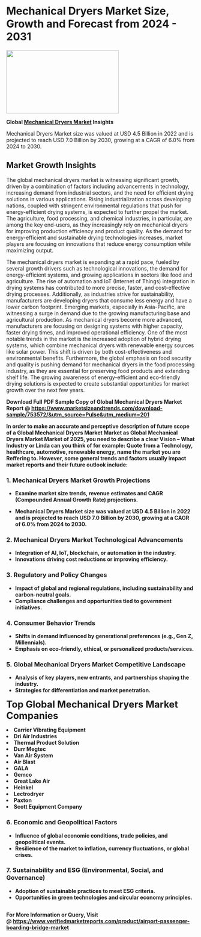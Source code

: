 <H1>Mechanical Dryers Market Size, Growth and Forecast from 2024 - 2031</H1><img class="aligncenter size-medium wp-image-584254" src="https://thirdeyenews.in/wp-content/uploads/2024/09/Global-Market-Research-300x168.jpeg" alt="" width="300" height="168" /><p><strong>Global&nbsp;<a href="https://www.marketsizeandtrends.com/download-sample/753572/&amp;utm_source=Pulse&amp;utm_medium=201">Mechanical Dryers Market</a> Insights</strong></p><p>Mechanical Dryers Market size was valued at USD 4.5 Billion in 2022 and is projected to reach USD 7.0 Billion by 2030, growing at a CAGR of 6.0% from 2024 to 2030.</p><p><h2>Market Growth Insights</h2> <p>The global mechanical dryers market is witnessing significant growth, driven by a combination of factors including advancements in technology, increasing demand from industrial sectors, and the need for efficient drying solutions in various applications. Rising industrialization across developing nations, coupled with stringent environmental regulations that push for energy-efficient drying systems, is expected to further propel the market. The agriculture, food processing, and chemical industries, in particular, are among the key end-users, as they increasingly rely on mechanical dryers for improving production efficiency and product quality. As the demand for energy-efficient and sustainable drying technologies increases, market players are focusing on innovations that reduce energy consumption while maximizing output.</p> <p><strong></strong></p> <p>The mechanical dryers market is expanding at a rapid pace, fueled by several growth drivers such as technological innovations, the demand for energy-efficient systems, and growing applications in sectors like food and agriculture. The rise of automation and IoT (Internet of Things) integration in drying systems has contributed to more precise, faster, and cost-effective drying processes. Additionally, as industries strive for sustainability, manufacturers are developing dryers that consume less energy and have a lower carbon footprint. Emerging markets, especially in Asia-Pacific, are witnessing a surge in demand due to the growing manufacturing base and agricultural production. As mechanical dryers become more advanced, manufacturers are focusing on designing systems with higher capacity, faster drying times, and improved operational efficiency. One of the most notable trends in the market is the increased adoption of hybrid drying systems, which combine mechanical dryers with renewable energy sources like solar power. This shift is driven by both cost-effectiveness and environmental benefits. Furthermore, the global emphasis on food security and quality is pushing demand for mechanical dryers in the food processing industry, as they are essential for preserving food products and extending shelf life. The growing awareness of energy-efficient and eco-friendly drying solutions is expected to create substantial opportunities for market growth over the next few years.</p> <p><strong></p><p><span class=""><strong>Download Full PDF Sample Copy of Global Mechanical Dryers Market Report</strong> @ <a href="https://www.marketsizeandtrends.com/download-sample/753572/&amp;utm_source=Pulse&amp;utm_medium=201" target="_blank">https://www.marketsizeandtrends.com/download-sample/753572/&amp;utm_source=Pulse&amp;utm_medium=201</a></span></p><p>In order to make an accurate and perceptive description of future scope of a Global&nbsp;Mechanical Dryers Market Market as Global&nbsp;Mechanical Dryers Market Market of 2025, you need to describe a clear Vision &ndash; What Industry or Linda can you think of for example: Quote from a Technology, healthcare, automotive, renewable energy, name the market you are Reffering to. However, some general trends and factors usually impact market reports and their future outlook include:</p><h3>1.&nbsp;<strong>Mechanical Dryers Market Growth Projections</strong></h3><ul><li>Examine market size trends, revenue estimates and CAGR (Compounded Annual Growth Rate) projections.</li><li><p>Mechanical Dryers Market size was valued at USD 4.5 Billion in 2022 and is projected to reach USD 7.0 Billion by 2030, growing at a CAGR of 6.0% from 2024 to 2030.</p></li></ul><h3>2.&nbsp;<strong>Mechanical Dryers Market Technological Advancements</strong></h3><ul><li>Integration of AI, IoT, blockchain, or automation in the industry.</li><li>Innovations driving cost reductions or improving efficiency.</li></ul><h3>3.&nbsp;<strong>Regulatory and Policy Changes</strong></h3><ul><li>Impact of global and regional regulations, including sustainability and carbon-neutral goals.</li><li>Compliance challenges and opportunities tied to government initiatives.</li></ul><h3>4.&nbsp;<strong>Consumer Behavior Trends</strong></h3><ul><li>Shifts in demand influenced by generational preferences (e.g., Gen Z, Millennials).</li><li>Emphasis on eco-friendly, ethical, or personalized products/services.</li></ul><h3>5.&nbsp;<strong>Global Mechanical Dryers Market Competitive Landscape</strong></h3><ul><li>Analysis of key players, new entrants, and partnerships shaping the industry.</li><li>Strategies for differentiation and market penetration.</li></ul><p data-pm-slice="1 1 []"><span style="color: inherit; font-family: inherit; font-size: 25px;">Top Global Mechanical Dryers Market Companies</span></p><div class="" data-test-id=""><p><li>Carrier Vibrating Equipment</li><li> Dri Air Industries</li><li> Thermal Product Solution</li><li> Durr Megtec</li><li> Van Air System</li><li> Air Blast</li><li> GALA</li><li> Gemco</li><li> Great Lake Air</li><li> Heinkel</li><li> Lectrodryer</li><li> Paxton</li><li> Scott Equipment Company</li></p></div><h3>6.&nbsp;<strong>Economic and Geopolitical Factors</strong></h3><ul><li>Influence of global economic conditions, trade policies, and geopolitical events.</li><li>Resilience of the market to inflation, currency fluctuations, or global crises.</li></ul><h3>7.&nbsp;<strong>Sustainability and ESG (Environmental, Social, and Governance)</strong></h3><ul><li>Adoption of sustainable practices to meet ESG criteria.</li><li>Opportunities in green technologies and circular economy principles.</li></ul><h2><strong style="font-size: 14px;">For More Information or Query, Visit @&nbsp;</strong><a style="background-color: #ffffff; font-size: 14px;" href="https://www.marketsizeandtrends.com/report/mechanical-dryers-market/" target="_blank">https://www.verifiedmarketreports.com/product/airport-passenger-boarding-bridge-market</a></h2>

